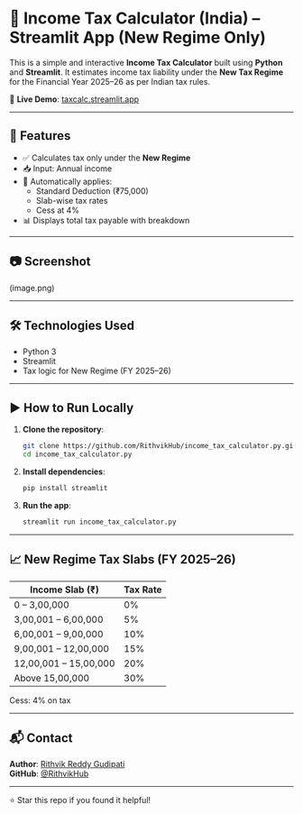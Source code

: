 
# 🧾 Income Tax Calculator (India) – Streamlit App (New Regime Only)

This is a simple and interactive **Income Tax Calculator** built using **Python** and **Streamlit**. It estimates income tax liability under the **New Tax Regime** for the Financial Year 2025–26 as per Indian tax rules.

🚀 **Live Demo**: [taxcalc.streamlit.app](https://taxcalc.streamlit.app/)

---

## 📌 Features

- ✅ Calculates tax only under the **New Regime**
- 📥 Input: Annual income
- 🧮 Automatically applies:
  - Standard Deduction (₹75,000)
  - Slab-wise tax rates
  - Cess at 4%
- 📊 Displays total tax payable with breakdown

---

## 📷 Screenshot

(image.png)

---

## 🛠️ Technologies Used

- Python 3
- Streamlit
- Tax logic for New Regime (FY 2025–26)

---

## ▶️ How to Run Locally

1. **Clone the repository**:
   ```bash
   git clone https://github.com/RithvikHub/income_tax_calculator.py.git
   cd income_tax_calculator.py
   ```

2. **Install dependencies**:
   ```bash
   pip install streamlit
   ```

3. **Run the app**:
   ```bash
   streamlit run income_tax_calculator.py
   ```

---

## 📈 New Regime Tax Slabs (FY 2025–26)

| Income Slab (₹)         | Tax Rate |
|-------------------------|----------|
| 0 – 3,00,000            | 0%       |
| 3,00,001 – 6,00,000     | 5%       |
| 6,00,001 – 9,00,000     | 10%      |
| 9,00,001 – 12,00,000    | 15%      |
| 12,00,001 – 15,00,000   | 20%      |
| Above 15,00,000         | 30%      |

Cess: 4% on tax

---

## 📬 Contact

**Author**: [Rithvik Reddy Gudipati](https://www.linkedin.com/in/rithvikreddyg/)  
**GitHub**: [@RithvikHub](https://github.com/RithvikHub)

---

⭐ Star this repo if you found it helpful!
